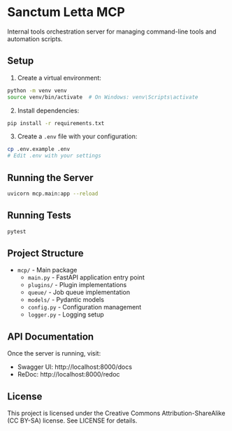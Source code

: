 # Sanctum Letta MCP

Internal tools orchestration server for managing command-line tools and automation scripts.

## Setup

1. Create a virtual environment:
```bash
python -m venv venv
source venv/bin/activate  # On Windows: venv\Scripts\activate
```

2. Install dependencies:
```bash
pip install -r requirements.txt
```

3. Create a `.env` file with your configuration:
```bash
cp .env.example .env
# Edit .env with your settings
```

## Running the Server

```bash
uvicorn mcp.main:app --reload
```

## Running Tests

```bash
pytest
```

## Project Structure

- `mcp/` - Main package
  - `main.py` - FastAPI application entry point
  - `plugins/` - Plugin implementations
  - `queue/` - Job queue implementation
  - `models/` - Pydantic models
  - `config.py` - Configuration management
  - `logger.py` - Logging setup

## API Documentation

Once the server is running, visit:
- Swagger UI: http://localhost:8000/docs
- ReDoc: http://localhost:8000/redoc 

## License

This project is licensed under the Creative Commons Attribution-ShareAlike (CC BY-SA) license. See LICENSE for details. 